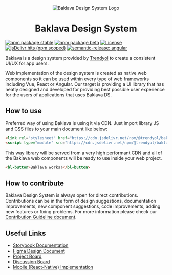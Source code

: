 <p align="center"><img src="https://user-images.githubusercontent.com/127687/194415334-0dc8fbf2-3e87-44ed-b23a-0cc9da767b11.png" alt="Baklava Design System Logo" /></p>

<h1 align="center">Baklava Design System</h1>

[![npm package stable](https://img.shields.io/npm/v/@trendyol/baklava.svg)](https://www.npmjs.com/package/@trendyol/baklava) [![npm package beta](https://img.shields.io/npm/v/@trendyol/baklava/beta.svg)](https://www.npmjs.com/package/@trendyol/baklava/v/beta) [![License](https://img.shields.io/github/license/trendyol/baklava)](https://github.com/Trendyol/baklava/blob/next/LICENSE) [![jsDelivr hits (npm scoped)](https://img.shields.io/jsdelivr/npm/hm/@trendyol/baklava)](https://www.jsdelivr.com/package/npm/@trendyol/baklava) [![semantic-release: angular](https://img.shields.io/badge/semantic--release-angular-e10079?logo=semantic-release)](https://github.com/semantic-release/semantic-release)

Baklava is a design system provided by [Trendyol](https://github.com/trendyol) to create a consistent UI/UX for app users.

Web implementation of the design system is created as native web components so it can be used within every type of web frameworks including Vue, React or Angular. Our target is providing a UI library that has neatly designed and developed for providing best possible user experience for the users of applications that uses Baklava DS.

## How to use

Preferred way of using Baklava is using it via CDN. Just import library JS and CSS files to your main document like below:

```html
<link rel="stylesheet" href="https://cdn.jsdelivr.net/npm/@trendyol/baklava@BAKLAVA_VERSION/dist/themes/default.css" />
<script type="module" src="https://cdn.jsdelivr.net/npm/@trendyol/baklava@BAKLAVA_VERSION/dist/baklava.js"></script>
```

This way library will be served from a very high performant CDN and all of the Baklava web components will be ready to use inside your web project.

```html
<bl-button>Baklava works!</bl-button>
```

## How to contribute

Baklava Design System is always open for direct contributions. Contributions can be in the form of design suggestions, documentation improvements, new component
suggestions, code improvements, adding new features or fixing problems. For more information please check our [Contribution Guideline document](./CONTRIBUTING.md).

## Useful Links

* [Storybook Documentation](https://trendyol.github.io/baklava/)
* [Figma Design Document](https://www.figma.com/file/RrcLH0mWpIUy4vwuTlDeKN/Baklava-Design-Guide)
* [Project Board](https://github.com/orgs/Trendyol/projects/4)
* [Discussion Board](https://github.com/Trendyol/baklava/discussions)
* [Mobile (React-Native) Implementation](https://github.com/Trendyol/baklava-react-native)

